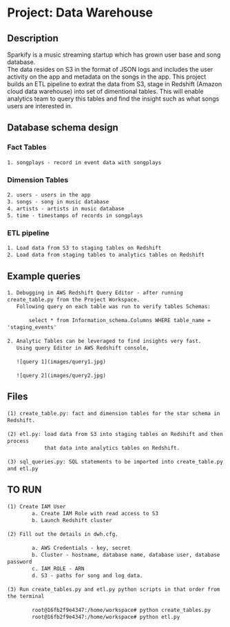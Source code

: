 # Project: Data Warehouse

## Description
Sparkify is a music streaming startup which has grown user base and song database.  
The data resides on S3 in the format of JSON logs and includes the user activity on the app
and metadata on the songs in the app.  This project builds an ETL pipeline to extrat the data from S3, 
stage in Redshift (Amazon cloud data warehouse) into set of dimentional tables.  This will enable
analytics team to query this tables and find the insight such as what songs users are interested in.  

## Database schema design 

### Fact Tables
        
    1. songplays - record in event data with songplays

### Dimension Tables

    2. users - users in the app
    3. songs - song in music database
    4. artists - artists in music database
    5. time - timestamps of records in songplays
    
    
### ETL pipeline

    1. Load data from S3 to staging tables on Redshift
    2. Load data from staging tables to analytics tables on Redshift


## Example queries

    1. Debugging in AWS Redshift Query Editor - after running create_table.py from the Project Workspace.
       Following query on each table was run to verify tables Schemas:
   
           select * from Information_schema.Columns WHERE table_name = 'staging_events'

    2. Analytic Tables can be leveraged to find insights very fast.
       Using query Editor in AWS Redshift console,
  
       ![query 1](images/query1.jpg)
   
       ![query 2](images/query2.jpg)
  
  
## Files

    (1) create_table.py: fact and dimension tables for the star schema in Redshift.

    (2) etl.py: load data from S3 into staging tables on Redshift and then process 
                that data into analytics tables on Redshift.

    (3) sql_queries.py: SQL statements to be imported into create_table.py and etl.py

## TO RUN

    (1) Create IAM User
            a. Create IAM Role with read access to S3
            b. Launch Redshift cluster
    
    (2) Fill out the details in dwh.cfg. 
    
            a. AWS Credentials - key, secret
            b. Cluster - hostname, database name, database user, database password
            c. IAM ROLE - ARN 
            d. S3 - paths for song and log data.
    
    (3) Run create_tables.py and etl.py python scripts in that order from the terminal

            root@16fb2f9e4347:/home/workspace# python create_tables.py
            root@16fb2f9e4347:/home/workspace# python etl.py